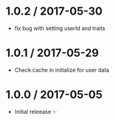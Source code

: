 1.0.2 / 2017-05-30
==================

  * fix bug with setting userId and traits 

1.0.1 / 2017-05-29
==================

  * Check cache in initialize for user data 

1.0.0 / 2017-05-05
==================

  * Initial releease :sparkles:
